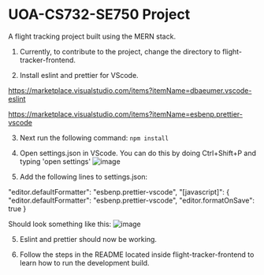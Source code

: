 # UOA-CS732-SE750 Project
A flight tracking project built using the MERN stack.

1) Currently, to contribute to the project, change the directory to flight-tracker-frontend.

2) Install eslint and prettier for VScode.

https://marketplace.visualstudio.com/items?itemName=dbaeumer.vscode-eslint

https://marketplace.visualstudio.com/items?itemName=esbenp.prettier-vscode

3) Next run the following command:
`npm install`

4) Open settings.json in VScode. You can do this by doing Ctrl+Shift+P and typing 'open settings'
![image](https://user-images.githubusercontent.com/24401134/158566834-569538f9-9e2e-416b-b3a7-fa4568ec00d7.png)

5) Add the following lines to settings.json:

"editor.defaultFormatter": "esbenp.prettier-vscode",
"[javascript]": {
    "editor.defaultFormatter": "esbenp.prettier-vscode",
    "editor.formatOnSave": true
}
  
Should look something like this:
![image](https://user-images.githubusercontent.com/24401134/158567154-e87a1342-a434-4919-8b85-0efdab35bb62.png)

5) Eslint and prettier should now be working.

6) Follow the steps in the README located inside flight-tracker-frontend to learn how to run the development build.


